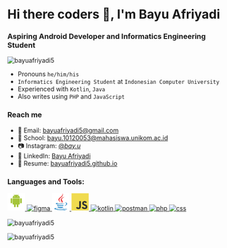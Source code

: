 
<h1 align="left">Hi there coders 👋, I'm Bayu Afriyadi</h1>

<h3 align="left">Aspiring Android Developer and Informatics Engineering Student</h3>

<p align="left"> <img src="https://komarev.com/ghpvc/?username=bayuafriyadi5&label=Profile%20views&color=0e75b6&style=flat" alt="bayuafriyadi5" /> </p>


- Pronouns `he/him/his`
- `Informatics Engineering Student` at `Indonesian Computer University`
- Experienced with `Kotlin`, `Java`
- Also writes using `PHP` and `JavaScript`

### Reach me

- 📧 Email: <a href="mailto:bayuafriyadi5@gmail.com">bayuafriyadi5@gmail.com</a>
- 🏫 School: <a href="mailto:bayu.10120053@mahasiswa.unikom.ac.id">bayu.10120053@mahasiswa.unikom.ac.id</a>
- 📷 Instagram: <a href="https://instagram.com/_bay.u_">@_bay.u_</a>
- 🔗 LinkedIn: <a href="https://www.linkedin.com/in/bayu-afriyadi-206741154/">Bayu Afriyadi</a>
- 📄 Resume: <a href="https://bayuafriyadi5.github.io">bayuafriyadi5.github.io</a>


<h3 align="left">Languages and Tools:</h3>
<p align="left"> <a href="https://developer.android.com" target="_blank" rel="noreferrer"> <img src="https://raw.githubusercontent.com/devicons/devicon/master/icons/android/android-original-wordmark.svg" alt="android" width="40" height="40"/><a href="https://www.figma.com/" target="_blank" rel="noreferrer"> <img src="https://www.vectorlogo.zone/logos/figma/figma-icon.svg" alt="figma" width="40" height="40"/> </a> <a href="https://www.java.com" target="_blank" rel="noreferrer"> <img src="https://raw.githubusercontent.com/devicons/devicon/master/icons/java/java-original.svg" alt="java" width="40" height="40"/> </a> <a href="https://developer.mozilla.org/en-US/docs/Web/JavaScript" target="_blank" rel="noreferrer"> <img src="https://raw.githubusercontent.com/devicons/devicon/master/icons/javascript/javascript-original.svg" alt="javascript" width="40" height="40"/> </a> <a href="https://kotlinlang.org" target="_blank" rel="noreferrer"> <img src="https://www.vectorlogo.zone/logos/kotlinlang/kotlinlang-icon.svg" alt="kotlin" width="40" height="40"/> </a> <a href="https://postman.com" target="_blank" rel="noreferrer"> <img src="https://www.vectorlogo.zone/logos/getpostman/getpostman-icon.svg" alt="postman" width="40" height="40"/> </a><a href="https://www.php.net" target="_blank" rel="noreferrer"> <img src="https://www.vectorlogo.zone/logos/php/php-ar21.svg" alt="php" width="70" height="50"/> </a> <a href="https://www.w3schools.com/css/" target="_blank" rel="noreferrer"> <img src="https://www.vectorlogo.zone/logos/w3_css/w3_css-official.svg" alt="css" width="50" height="50"/></a> </p>


<p><img align="center" src="https://github-readme-stats.vercel.app/api/top-langs?username=bayuafriyadi5&show_icons=true&locale=en&layout=compact" alt="bayuafriyadi5" /></p>

<p><img align="center" src="https://github-readme-streak-stats.herokuapp.com/?user=bayuafriyadi5&" alt="bayuafriyadi5" /></p>



<!--
**bayuafriyadi5/bayuafriyadi5** is a ✨ _special_ ✨ repository because its `README.md` (this file) appears on your GitHub profile.

Here are some ideas to get you started:

- 🔭 I’m currently working on ...
- 🌱 I’m currently learning ...
- 👯 I’m looking to collaborate on ...
- 🤔 I’m looking for help with ...
- 💬 Ask me about ...
- 📫 How to reach me: ...
- 😄 Pronouns: ...
- ⚡ Fun fact: ...
-->
